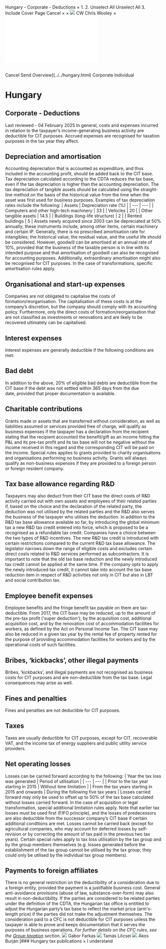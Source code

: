 Hungary - Corporate - Deductions
×
1.
2.
Unselect All
Unselect All
3.
Include Cover Page
Cancel
×
×
![](../../-/media/world-wide-tax-summaries/attachments/global---chris-wooley.ashx%3Frev=ac5e5f3223b34096b1afc2a6009c7320&revision=ac5e5f32-23b3-4096-b1af-c2a6009c7320&hash=859B7ADC84DC2CBEC9760E9E6EE7DE6D0A8BFCDF)
CW
Chris Wooley
×
![](deductions.html)
######
Cancel
Send
Overview](../../hungary.html)
Corporate
Individual
# Hungary
## Corporate - Deductions
Last reviewed - 04 February 2025
In general, costs and expenses incurred in relation to the taxpayer’s income-generating business activity are deductible for CIT purposes.
Accrued expenses are recognised for taxation purposes in the tax year they affect.
## Depreciation and amortisation
Accounting depreciation that is accounted as expenditure, and thus included in the accounting profit, should be added back to the CIT base. Tax depreciation calculated according to the CDTA reduces the tax base, even if the tax depreciation is higher than the accounting depreciation. The tax depreciation of tangible assets should be calculated using the straight-line method on the basis of the historical value from the time when the asset was first used for business purposes.
Examples of tax depreciation rates include the following:
| Assets | Depreciation rate (%) |
| --- | --- |
| Computers and other high-tech machinery | 33 |
| Vehicles | 20 |
| Other tangible assets | 14.5 |
| Buildings (long-life structure) | 2 |
| Rented buildings | 5 |
Assets newly acquired since 2003 can be depreciated at 50% annually; these instruments include, among other items, certain machinery and certain IP.
Generally, there is no prescribed amortisation rate for intangibles; the historical value, the residual value, and the useful life should be considered. However, goodwill can be amortised at an annual rate of 10%, provided that the business of the taxable person is in line with its intended purpose and that amortisation of goodwill can also be recognised for accounting purposes. Additionally, extraordinary amortisation might also be recognised for CIT purposes.
In the case of transformations, specific amortisation rules apply.
## Organisational and start-up expenses
Companies are not obligated to capitalise the costs of formation/reorganisation. The capitalisation of these costs is at the company’s discretion, but the company should comply with its accounting policy. Furthermore, only the direct costs of formation/reorganisation that are not classified as investments or renovations and are likely to be recovered ultimately can be capitalised.
## Interest expenses
Interest expenses are generally deductible if the following conditions are met:
## Bad debt
In addition to the above, 20% of eligible bad debts are deductible from the CIT base if the debt was not settled within 365 days from the due date, provided that proper documentation is available.
## Charitable contributions
Grants made or assets that are transferred without consideration, as well as liabilities assumed or services provided free of charge, will qualify as business expenses if the taxpayer has a declaration from the recipient stating that the recipient accounted the benefit/gift as an income hitting the P&L and its pre-tax profit and its tax base will not be negative without the income received in this regard and the corresponding CIT will be paid on the income. Special rules applies to grants provided to charity organisations and organisations performing no business activity.
Grants will always qualify as non-business expenses if they are provided to a foreign person or foreign resident company.
## Tax base allowance regarding R&D
Taxpayers may also deduct from their CIT base the direct costs of R&D activity carried out with own assets and employees of their related parties if, based on the choice and the declaration of the related party, the deduction was not utilised by the related parties and the R&D also serves the business of the taxpayer who utilises the deduction.
In addition to the R&D tax base allowance available so far, by introducing the global minimum tax a new R&D tax credit entered into force, which is proposed to be a recognised as a refundable tax credit. Companies have a choice between the two types of R&D incentives.
The new R&D tax credit is introduced with certain restrictions compared to the current R&D tax base allowance. The legislator narrows down the range of eligible costs and excludes certain direct costs related to R&D services performed as subcontractors.
It is important to note that the old tax base reduction and the newly introduced tax credit cannot be applied at the same time. If the company opts to apply the newly introduced tax credit, it cannot take into account the tax base reduction item in respect of R&D activities not only in CIT but also in LBT and social contribution tax.
## Employee benefit expenses
Employee benefits and the fringe benefit tax payable on them are tax-deductible.
From 2017, the CIT base may be reduced, up to the amount of the pre-tax profit ('super deduction'), by the acquisition cost, additional acquisition cost, and by the renovation cost of accommodation facilities for workers, as defined by the Act on Personal Income Tax. The CIT base may also be reduced in a given tax year by the rental fee of property rented for the purpose of providing accommodation facilities for workers and by the operational costs of such facilities.
## Bribes, ‘kickbacks’, other illegal payments
Bribes, ‘kickbacks’, and illegal payments are not recognised as business costs for CIT purposes and are non-deductible from the tax base. Legal consequences may arise as well.
## Fines and penalties
Fines and penalties are not deductible for CIT purposes.
## Taxes
Taxes are usually deductible for CIT purposes, except for CIT, recoverable VAT, and the income tax of energy suppliers and public utility service providers.
## Net operating losses
Losses can be carried forward according to the following:
| Year the tax loss was generated | Period of utilisation |
| --- | --- |
| Prior to the tax year starting in 2015 | Without time limitation |
| From the tax years starting in 2015 and onwards | During the following five tax years |
Losses carried forward may only be used to offset up to 50% of the tax base calculated without losses carried forward. In the case of acquisition or legal transformation, special additional limitation rules apply.
Note that earlier tax losses must be used first (FIFO principle), and the losses of predecessors are also deductible from the successor company’s CIT base if certain additional conditions are met.
Losses cannot be carried back (except for agricultural companies, who may account for deferred losses by self-revision or by correcting the amount of tax paid in the previous two tax years).
Certain special rules apply to tax loss utilisation by the tax group and by the group members themselves (e.g. losses generated before the establishment of the tax group cannot be utilised by the tax group; they could only be utilised by the individual tax group members).
## Payments to foreign affiliates
There is no general restriction on the deductibility of a consideration due to a foreign entity, provided the payment is a justifiable business cost. General anti-avoidance provisions (abuse of law, substance-over-form) may also result in non-deductibility. If the parties are considered to be related parties under the definition of the CDTA, the Hungarian tax office is entitled to adjust the Hungarian party’s tax base to reflect the market price (arm's-length price) if the parties did not make the adjustment themselves.
The consideration paid to a CFC is not deductible for CIT purposes unless the taxpayer is able to prove and keeps documentation that it serves the purposes of business operations. *For further details on the CFC rules, see the [Group taxation](group-taxation.html)* *section*.
![](../../-/media/world-wide-tax-summaries/hungarygabor-farkasfarkas-gbortlsjpg20240709024722623.ashx%3Frev=542229a3f54640178c5dae261b33a176&revision=542229a3-f546-4017-8c5d-ae261b33a176&hash=A1B240E8D178DDA8E0BE4D1A5E4B13AB77AD71C8)
Gabor Farkas
![](../../-/media/world-wide-tax-summaries/attachments/hungary---tamas-locsei.ashx%3Frev=c9a703321ecc416ab809be6a2c2d2aa2&revision=c9a70332-1ecc-416a-b809-be6a2c2d2aa2&hash=8455C9B40C8343AA115F58DB932E4657CB73488D)
Tamás Lőcsei
![](../../-/media/world-wide-tax-summaries/attachments/hungary---akos_burjan.ashx%3Frev=da30409d0004480588024f05799ec6aa&revision=da30409d-0004-4805-8802-4f05799ec6aa&hash=BCF045D2D73D1F814093B6401FB5873D6D9F18EC)
Ákos Burján
[### Hungary tax publications
×
I understand